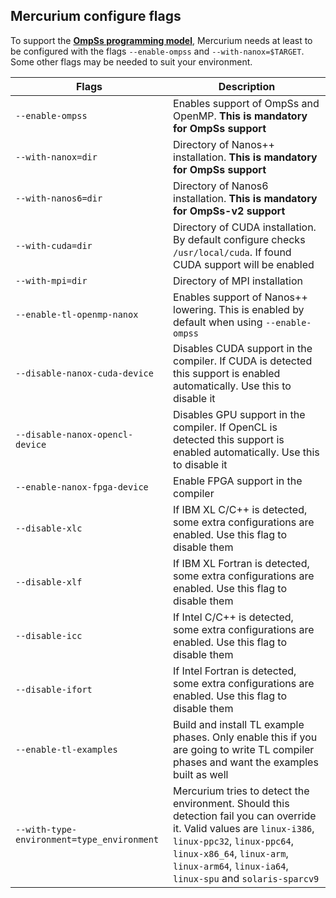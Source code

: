 ## Mercurium configure flags

To support the [**OmpSs programming model**](https://pm.bsc.es/ompss),
Mercurium needs at least to be configured with the flags ``--enable-ompss`` and
``--with-nanox=$TARGET``. Some other flags may be needed to suit your
environment.


| Flags                                           | Description     |
|-------------------------------------------------| ----------------|
|``--enable-ompss``                               | Enables support of OmpSs and OpenMP. **This is mandatory for OmpSs support**
|``--with-nanox=dir``                             | Directory of Nanos++ installation. **This is mandatory for OmpSs support**
|``--with-nanos6=dir``                            | Directory of Nanos6 installation. **This is mandatory for OmpSs-v2 support**
|``--with-cuda=dir``                              | Directory of CUDA installation. By default configure checks ``/usr/local/cuda``. If found CUDA support will be enabled
|``--with-mpi=dir``                               | Directory of MPI installation
|``--enable-tl-openmp-nanox``                     | Enables support of Nanos++ lowering. This is enabled by default when using ``--enable-ompss``
|``--disable-nanox-cuda-device``                  | Disables CUDA support in the compiler. If CUDA is detected this support is enabled automatically. Use this to disable it
|``--disable-nanox-opencl-device``                | Disables GPU support in the compiler. If OpenCL is detected this support is enabled automatically. Use this to disable it
|``--enable-nanox-fpga-device``                   | Enable FPGA support in the compiler
|``--disable-xlc``                                | If IBM XL C/C++ is detected, some extra configurations are enabled. Use this flag to disable them
|``--disable-xlf``                                | If IBM XL Fortran is detected, some extra configurations are enabled. Use this flag to disable them
|``--disable-icc``                                | If Intel C/C++ is detected, some extra configurations are enabled. Use this flag to disable them
|``--disable-ifort``                              | If Intel Fortran is detected, some extra configurations are enabled. Use this flag to disable them
|``--enable-tl-examples``                         | Build and install TL example phases. Only enable this if you are going to write TL compiler phases and want the examples built as well
|``--with-type-environment=type_environment``     | Mercurium tries to detect the environment. Should this detection fail you can override it. Valid values are ``linux-i386``, ``linux-ppc32``, ``linux-ppc64``, ``linux-x86_64``, ``linux-arm``, ``linux-arm64``, ``linux-ia64``, ``linux-spu`` and ``solaris-sparcv9``
